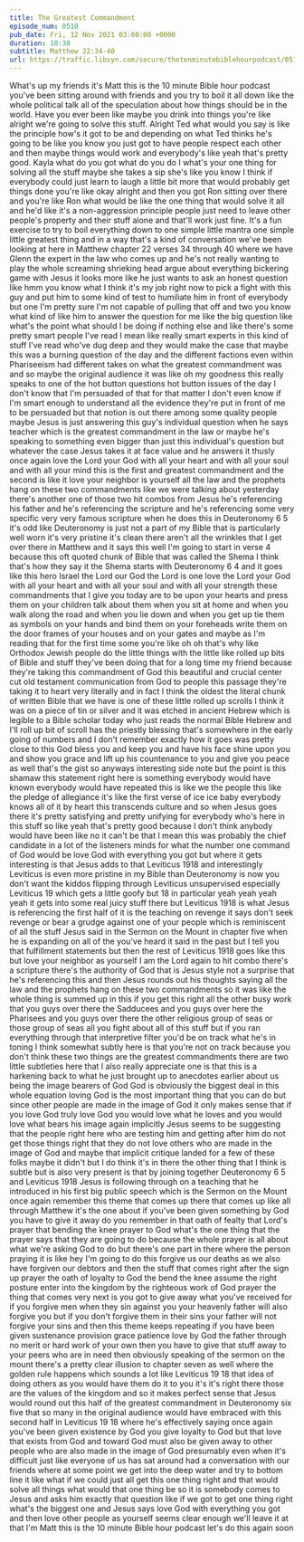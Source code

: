 ```yaml
---
title: The Greatest Commandment
episode_num: 0510
pub_date: Fri, 12 Nov 2021 03:00:00 +0000
duration: 10:30
subtitle: Matthew 22:34-40
url: https://traffic.libsyn.com/secure/thetenminutebiblehourpodcast/0510_-_The_Greatest_Commandment.mp3
---
```


 What's up my friends it's Matt this is the 10 minute Bible hour podcast you've been sitting around with friends and you try to boil it all down like the whole political talk all of the speculation about how things should be in the world. Have you ever been like maybe you drink into things you're like alright we're going to solve this stuff. Alright Ted what would you say is like the principle how's it got to be and depending on what Ted thinks he's going to be like you know you just got to have people respect each other and then maybe things would work and everybody's like yeah that's pretty good. Kayla what do you got what do you do I what's your one thing for solving all the stuff maybe she takes a sip she's like you know I think if everybody could just learn to laugh a little bit more that would probably get things done you're like okay alright and then you got Ron sitting over there and you're like Ron what would be like the one thing that would solve it all and he'd like it's a non-aggression principle people just need to leave other people's property and their stuff alone and that'll work just fine. It's a fun exercise to try to boil everything down to one simple little mantra one simple little greatest thing and in a way that's a kind of conversation we've been looking at here in Matthew chapter 22 verses 34 through 40 where we have Glenn the expert in the law who comes up and he's not really wanting to play the whole screaming shrieking head argue about everything bickering game with Jesus it looks more like he just wants to ask an honest question like hmm you know what I think it's my job right now to pick a fight with this guy and put him to some kind of test to humiliate him in front of everybody but one I'm pretty sure I'm not capable of pulling that off and two you know what kind of like him to answer the question for me like the big question like what's the point what should I be doing if nothing else and like there's some pretty smart people I've read I mean like really smart experts in this kind of stuff I've read who've dug deep and they would make the case that maybe this was a burning question of the day and the different factions even within Phariseeism had different takes on what the greatest commandment was and so maybe the original audience it was like oh my goodness this really speaks to one of the hot button questions hot button issues of the day I don't know that I'm persuaded of that for that matter I don't even know if I'm smart enough to understand all the evidence they're put in front of me to be persuaded but that notion is out there among some quality people maybe Jesus is just answering this guy's individual question when he says teacher which is the greatest commandment in the law or maybe he's speaking to something even bigger than just this individual's question but whatever the case Jesus takes it at face value and he answers it thusly once again love the Lord your God with all your heart and with all your soul and with all your mind this is the first and greatest commandment and the second is like it love your neighbor is yourself all the law and the prophets hang on these two commandments like we were talking about yesterday there's another one of those two hit combos from Jesus he's referencing his father and he's referencing the scripture and he's referencing some very specific very very famous scripture when he does this in Deuteronomy 6 5 it's odd like Deuteronomy is just not a part of my Bible that is particularly well worn it's very pristine it's clean there aren't all the wrinkles that I get over there in Matthew and it says this well I'm going to start in verse 4 because this oft quoted chunk of Bible that was called the Shema I think that's how they say it the Shema starts with Deuteronomy 6 4 and it goes like this hero Israel the Lord our God the Lord is one love the Lord your God with all your heart and with all your soul and with all your strength these commandments that I give you today are to be upon your hearts and press them on your children talk about them when you sit at home and when you walk along the road and when you lie down and when you get up tie them as symbols on your hands and bind them on your foreheads write them on the door frames of your houses and on your gates and maybe as I'm reading that for the first time some you're like oh oh that's why like Orthodox Jewish people do the little things with the little like rolled up bits of Bible and stuff they've been doing that for a long time my friend because they're taking this commandment of God this beautiful and crucial center cut old testament communication from God to people this passage they're taking it to heart very literally and in fact I think the oldest the literal chunk of written Bible that we have is one of these little rolled up scrolls I think it was on a piece of tin or silver and it was etched in ancient Hebrew which is legible to a Bible scholar today who just reads the normal Bible Hebrew and I'll roll up bit of scroll has the priestly blessing that's somewhere in the early going of numbers and I don't remember exactly how it goes was pretty close to this God bless you and keep you and have his face shine upon you and show you grace and lift up his countenance to you and give you peace as well that's the gist so anyways interesting side note but the point is this shamaw this statement right here is something everybody would have known everybody would have repeated this is like we the people this like the pledge of allegiance it's like the first verse of ice ice baby everybody knows all of it by heart this transcends culture and so when Jesus goes there it's pretty satisfying and pretty unifying for everybody who's here in this stuff so like yeah that's pretty good because I don't think anybody would have been like no it can't be that I mean this was probably the chief candidate in a lot of the listeners minds for what the number one command of God would be love God with everything you got but where it gets interesting is that Jesus adds to that Leviticus 1918 and interestingly Leviticus is even more pristine in my Bible than Deuteronomy is now you don't want the kiddos flipping through Leviticus unsupervised especially Leviticus 19 which gets a little goofy but 18 in particular yeah yeah yeah yeah it gets into some real juicy stuff there but Leviticus 1918 is what Jesus is referencing the first half of it is the teaching on revenge it says don't seek revenge or bear a grudge against one of your people which is reminiscent of all the stuff Jesus said in the Sermon on the Mount in chapter five when he is expanding on all of the you've heard it said in the past but I tell you that fulfillment statements but then the rest of Leviticus 1918 goes like this but love your neighbor as yourself I am the Lord again to hit combo there's a scripture there's the authority of God that is Jesus style not a surprise that he's referencing this and then Jesus rounds out his thoughts saying all the law and the prophets hang on these two commandments so it was like the whole thing is summed up in this if you get this right all the other busy work that you guys over there the Sadducees and you guys over here the Pharisees and you guys over there the other religious group of seas or those group of seas all you fight about all of this stuff but if you ran everything through that interpretive filter you'd be on track what he's in toning I think somewhat subtly here is that you're not on track because you don't think these two things are the greatest commandments there are two little subtleties here that I also really appreciate one is that this is a harkening back to what he just brought up to anecdotes earlier about us being the image bearers of God God is obviously the biggest deal in this whole equation loving God is the most important thing that you can do but since other people are made in the image of God it only makes sense that if you love God truly love God you would love what he loves and you would love what bears his image again implicitly Jesus seems to be suggesting that the people right here who are testing him and getting after him do not get those things right that they do not love others who are made in the image of God and maybe that implicit critique landed for a few of these folks maybe it didn't but I do think it's in there the other thing that I think is subtle but is also very present is that by joining together Deuteronomy 6 5 and Leviticus 1918 Jesus is following through on a teaching that he introduced in his first big public speech which is the Sermon on the Mount once again remember this theme that comes up there that comes up like all through Matthew it's the one about if you've been given something by God you have to give it away do you remember in that oath of fealty that Lord's prayer that bending the knee prayer to God what's the one thing that the prayer says that they are going to do because the whole prayer is all about what we're asking God to do but there's one part in there where the person praying it is like hey I'm going to do this forgive us our deaths as we also have forgiven our debtors and then the stuff that comes right after the sign up prayer the oath of loyalty to God the bend the knee assume the right posture enter into the kingdom by the righteous work of God prayer the thing that comes very next is you got to give away what you've received for if you forgive men when they sin against you your heavenly father will also forgive you but if you don't forgive them in their sins your father will not forgive your sins and then this theme keeps repeating if you have been given sustenance provision grace patience love by God the father through no merit or hard work of your own then you have to give that stuff away to your peers who are in need then obviously speaking of the sermon on the mount there's a pretty clear illusion to chapter seven as well where the golden rule happens which sounds a lot like Leviticus 19 18 that idea of doing others as you would have them do it to you it's it's right there those are the values of the kingdom and so it makes perfect sense that Jesus would round out this half of the greatest commandment in Deuteronomy six five that so many in the original audience would have embraced with this second half in Leviticus 19 18 where he's effectively saying once again you've been given existence by God you give loyalty to God but that love that exists from God and toward God must also be given away to other people who are also made in the image of God presumably even when it's difficult just like everyone of us has sat around had a conversation with our friends where at some point we get into the deep water and try to bottom line it like what if we could just all get this one thing right and that would solve all things what would that one thing be so it is somebody comes to Jesus and asks him exactly that question like if we got to get one thing right what's the biggest one and Jesus says love God with everything you got and then love other people as yourself seems clear enough we'll leave it at that I'm Matt this is the 10 minute Bible hour podcast let's do this again soon